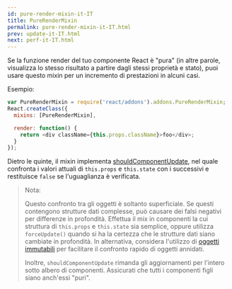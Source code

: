 ```yaml
---
id: pure-render-mixin-it-IT
title: PureRenderMixin
permalink: pure-render-mixin-it-IT.html
prev: update-it-IT.html
next: perf-it-IT.html
---
```


Se la funzione render del tuo componente React è "pura" (in altre parole, visualizza lo stesso risultato a partire dagli stessi proprietà e stato), puoi usare questo mixin per un incremento di prestazioni in alcuni casi.

Esempio:

```js
var PureRenderMixin = require('react/addons').addons.PureRenderMixin;
React.createClass({
  mixins: [PureRenderMixin],

  render: function() {
    return <div className={this.props.className}>foo</div>;
  }
});
```

Dietro le quinte, il mixin implementa [shouldComponentUpdate](/docs/component-specs.html#updating-shouldcomponentupdate), nel quale confronta i valori attuali di `this.props` e `this.state` con i successivi e restituisce  `false` se l'uguaglianza è verificata.

> Nota:
>
> Questo confronto tra gli oggetti è soltanto superficiale. Se questi contengono strutture dati complesse, può causare dei falsi negativi per differenze in profondità. Effettua il mix in componenti la cui struttura di `this.props` e  `this.state` sia semplice, oppure utilizza `forceUpdate()` quando si ha la certezza che le strutture dati siano cambiate in profondità. In alternativa, considera l'utilizzo di [oggetti immutabili](https://facebook.github.io/immutable-js/) per facilitare il confronto rapido di oggetti annidati.
>
> Inoltre, `shouldComponentUpdate` rimanda gli aggiornamenti per l'intero sotto albero di componenti. Assicurati che tutti i componenti figli siano anch'essi "puri".
